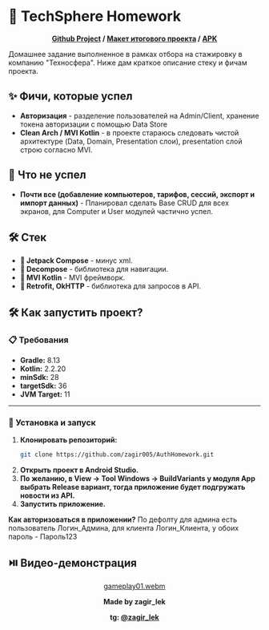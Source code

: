 # 🪩 TechSphere Homework

<div align="center"> 

**[Github Project](https://github.com/users/zagir005/projects/2) / [Макет итогового проекта](https://www.figma.com/design/yVwWM66nw4siaEgA5kgjsZ/Auth-Homework?node-id=2648-3654&t=x9ABKyCIjZIEuRuS-1) / [APK](https://github.com/zagir005/TechSphereHomework/releases/download/0.3/app-debug.apk)**

</div>
Домашнее задание выполненное в рамках отбора на стажировку в компанию "Техносфера". Ниже дам краткое описание стеку и фичам проекта. 

## ✨ Фичи, которые успел
- **Авторизация** - разделение пользователей на Admin/Client, хранение токена авторизации с помощью Data Store
- **Clean Arch / MVI Kotlin** - в проекте стараюсь следовать чистой архитектуре (Data, Domain, Presentation слои), presentation слой строю согласно MVI.

## 😬 Что не успел
- **Почти все (добавление компьютеров, тарифов, сессий, экспорт и импорт данных)** - Планировал сделать Base CRUD для всех экранов, для Computer и User модулей частично успел.

## 🛠️ Стек

- **🎨 Jetpack Compose** - минус xml.
- **📱 Decompose** - библиотека для навигации.
- **📱 MVI Kotlin** - MVI фреймворк.
- **🛜 Retrofit, OkHTTP** - библиотека для запросов в API.

## 🛠️ Как запустить проект?

### 📋 Требования

- **Gradle:** 8.13  
- **Kotlin:** 2.2.20  
- **minSdk:** 28  
- **targetSdk:** 36
- **JVM Target:** 11

---

### 🚀 Установка и запуск

1. **Клонировать репозиторий:**
   ```bash
   git clone https://github.com/zagir005/AuthHomework.git
   ```
2. **Открыть проект в Android Studio.**
3. **По желанию, в View -> Tool Windows -> BuildVariants у модуля App выбрать Release вариант, тогда приложение будет подгружать новости из API.**
3. **Запустить приложение.**

**Как авторизоваться в приложении?** По дефолту для админа есть пользователь Логин_Админа, для клиента Логин_Клиента, у обоих пароль - Пароль123

## ⏯️ Видео-демонстрация
<div align="center">

[gameplay01.webm](https://github.com/user-attachments/assets/cdeb8c16-ae12-4e97-8d56-8c9ecb1ff5a3)

</div>

<div align="center">

**Made by zagir_lek**

</div>

<div align="center">
  
**tg: [@zagir_lek](https://t.me/zagir_lek)**

</div>
